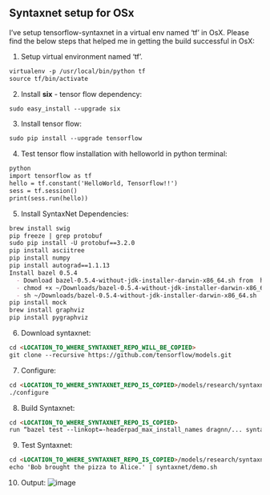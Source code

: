 ## Syntaxnet setup for OSx

I’ve setup tensorflow-syntaxnet in a virtual env named ‘tf’ in OsX. Please find the below steps that helped me in getting the build successful in OsX:

1. Setup virtual environment named ‘tf’.
  ```markdown
  virtualenv -p /usr/local/bin/python tf
  source tf/bin/activate
  ```
2. Install **six** - tensor flow dependency: 
```markdown
sudo easy_install --upgrade six
```
3. Install tensor flow:
```markdown
sudo pip install --upgrade tensorflow
```
4. Test tensor flow installation with helloworld in python terminal:
```markdown
python
import tensorflow as tf
hello = tf.constant('HelloWorld, Tensorflow!!')
sess = tf.session()
print(sess.run(hello))
```
5. Install SyntaxNet Dependencies:
 ```markdown
 brew install swig
 pip freeze | grep protobuf
 sudo pip install -U protobuf==3.2.0
 pip install asciitree
 pip install numpy
 pip install autograd==1.1.13
 Install bazel 0.5.4
   - Download bazel-0.5.4-without-jdk-installer-darwin-x86_64.sh from  https://github.com/bazelbuild/bazel/releases 
   - chmod +x ~/Downloads/bazel-0.5.4-without-jdk-installer-darwin-x86_64.sh
   - sh ~/Downloads/bazel-0.5.4-without-jdk-installer-darwin-x86_64.sh
 pip install mock
 brew install graphviz
 pip install pygraphviz
 ```
6. Download syntaxnet:
```markdown
cd <LOCATION_TO_WHERE_SYNTAXNET_REPO_WILL_BE_COPIED>
git clone --recursive https://github.com/tensorflow/models.git
```
7. Configure:
```markdown
cd <LOCATION_TO_WHERE_SYNTAXNET_REPO_IS_COPIED>/models/research/syntaxnet/tensorflow
./configure
```
8. Build Syntaxnet: 
 ```markdown
 cd <LOCATION_TO_WHERE_SYNTAXNET_REPO_IS_COPIED>
 run “bazel test --linkopt=-headerpad_max_install_names dragnn/... syntaxnet/... util/utf8/…”
 ```
9. Test Syntaxnet: 
```markdown
cd <LOCATION_TO_WHERE_SYNTAXNET_REPO_IS_COPIED>/models/research/syntaxnet
echo 'Bob brought the pizza to Alice.' | syntaxnet/demo.sh
```
10. Output:
![image](https://user-images.githubusercontent.com/22542670/38160793-93ae9d1c-34e0-11e8-813d-56298256858d.png)
